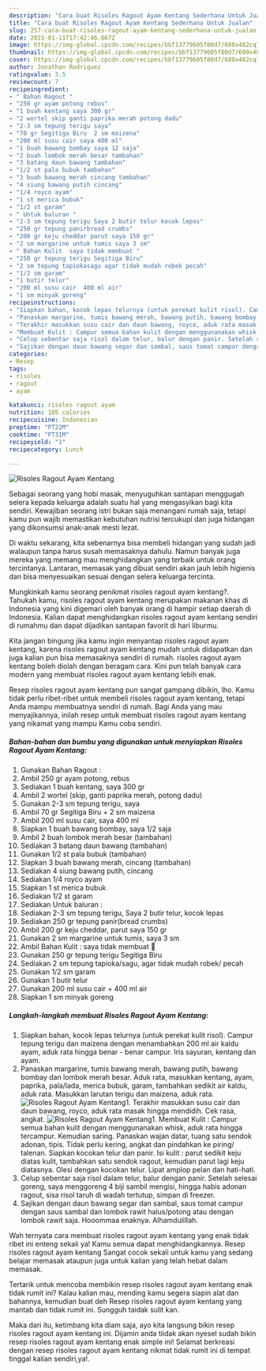 ```yaml
---
description: "Cara buat Risoles Ragout Ayam Kentang Sederhana Untuk Jualan"
title: "Cara buat Risoles Ragout Ayam Kentang Sederhana Untuk Jualan"
slug: 257-cara-buat-risoles-ragout-ayam-kentang-sederhana-untuk-jualan
date: 2021-01-11T17:42:46.667Z
image: https://img-global.cpcdn.com/recipes/bbf13779605f80d7/680x482cq70/risoles-ragout-ayam-kentang-foto-resep-utama.jpg
thumbnail: https://img-global.cpcdn.com/recipes/bbf13779605f80d7/680x482cq70/risoles-ragout-ayam-kentang-foto-resep-utama.jpg
cover: https://img-global.cpcdn.com/recipes/bbf13779605f80d7/680x482cq70/risoles-ragout-ayam-kentang-foto-resep-utama.jpg
author: Jonathan Rodriquez
ratingvalue: 3.5
reviewcount: 7
recipeingredient:
- " Bahan Ragout "
- "250 gr ayam potong rebus"
- "1 buah kentang saya 300 gr"
- "2 wortel skip ganti paprika merah potong dadu"
- "2-3 sm tepung terigu saya"
- "70 gr Segitiga Biru  2 sm maizena"
- "200 ml susu cair saya 400 ml"
- "1 buah bawang bombay saya 12 saja"
- "2 buah lombok merah besar tambahan"
- "3 batang daun bawang tambahan"
- "1/2 st pala bubuk tambahan"
- "3 buah bawang merah cincang tambahan"
- "4 siung bawang putih cincang"
- "1/4 royco ayam"
- "1 st merica bubuk"
- "1/2 st garam"
- " Untuk baluran "
- "2-3 sm tepung terigu Saya 2 butir telur kocok lepas"
- "250 gr tepung panirbread crumbs"
- "200 gr keju cheddar parut saya 150 gr"
- "2 sm margarine untuk tumis saya 3 sm"
- " Bahan Kulit  saya tidak membuat "
- "250 gr tepung terigu Segitiga Biru"
- "2 sm tepung tapiokasagu agar tidak mudah robek pecah"
- "1/2 sm garam"
- "1 butir telur"
- "200 ml susu cair  400 ml air"
- "1 sm minyak goreng"
recipeinstructions:
- "Siapkan bahan, kocok lepas telurnya (untuk perekat kulit risol). Campur tepung terigu dan maizena dengan menambahkan 200 ml air kaldu ayam, aduk rata hingga benar - benar campur. Iris sayuran, kentang dan ayam."
- "Panaskan margarine, tumis bawang merah, bawang putih, bawang bombay dan lombok merah besar. Aduk rata, masukkan kentang, ayam, paprika, pala/lada, merica bubuk, garam, tambahkan sedikit air kaldu, aduk rata. Masukkan larutan terigu dan maizena, aduk rata."
- "Terakhir masukkan susu cair dan daun bawang, royco, aduk rata masak hingga mendidih. Cek rasa, angkat."
- "Membuat Kulit : Campur semua bahan kulit dengan menggunanakan whisk, aduk rata hingga tercampur. Kemudian saring. Panaskan wajan datar, tuang satu sendok adonan, tipis. Tidak perlu kering, angkat dan pindahkan ke piring/ talenan. Siapkan kocokan telur dan panir. Isi kulit : parut sedikit keju diatas kulit, tambahkan satu sendok ragout, kemudian parut lagi keju diatasnya. Olesi dengan kocokan telur. Lipat amplop pelan dan hati-hati."
- "Celup sebentar saja risol dalam telur, balur dengan panir. Setelah selesai goreng, saya menggoreng 4 biji sambil mengisi, hingga habis adonan ragout, sisa risol taruh di wadah tertutup, simpan di freezer."
- "Sajikan dengan daun bawang segar dan sambal, saus tomat campur dengan saus sambal dan lombok rawit halus/potong atau dengan lombok rawit saja. Hooommaa enaknya. Alhamdulillah."
categories:
- Resep
tags:
- risoles
- ragout
- ayam

katakunci: risoles ragout ayam 
nutrition: 105 calories
recipecuisine: Indonesian
preptime: "PT22M"
cooktime: "PT31M"
recipeyield: "1"
recipecategory: Lunch

---
```



![Risoles Ragout Ayam Kentang](https://img-global.cpcdn.com/recipes/bbf13779605f80d7/680x482cq70/risoles-ragout-ayam-kentang-foto-resep-utama.jpg)

Sebagai seorang yang hobi masak, menyuguhkan santapan menggugah selera kepada keluarga adalah suatu hal yang mengasyikan bagi kita sendiri. Kewajiban seorang istri bukan saja menangani rumah saja, tetapi kamu pun wajib memastikan kebutuhan nutrisi tercukupi dan juga hidangan yang dikonsumsi anak-anak mesti lezat.

Di waktu  sekarang, kita sebenarnya bisa membeli hidangan yang sudah jadi walaupun tanpa harus susah memasaknya dahulu. Namun banyak juga mereka yang memang mau menghidangkan yang terbaik untuk orang tercintanya. Lantaran, memasak yang dibuat sendiri akan jauh lebih higienis dan bisa menyesuaikan sesuai dengan selera keluarga tercinta. 



Mungkinkah kamu seorang penikmat risoles ragout ayam kentang?. Tahukah kamu, risoles ragout ayam kentang merupakan makanan khas di Indonesia yang kini digemari oleh banyak orang di hampir setiap daerah di Indonesia. Kalian dapat menghidangkan risoles ragout ayam kentang sendiri di rumahmu dan dapat dijadikan santapan favorit di hari liburmu.

Kita jangan bingung jika kamu ingin menyantap risoles ragout ayam kentang, karena risoles ragout ayam kentang mudah untuk didapatkan dan juga kalian pun bisa memasaknya sendiri di rumah. risoles ragout ayam kentang boleh diolah dengan beragam cara. Kini pun telah banyak cara modern yang membuat risoles ragout ayam kentang lebih enak.

Resep risoles ragout ayam kentang pun sangat gampang dibikin, lho. Kamu tidak perlu ribet-ribet untuk membeli risoles ragout ayam kentang, tetapi Anda mampu membuatnya sendiri di rumah. Bagi Anda yang mau menyajikannya, inilah resep untuk membuat risoles ragout ayam kentang yang nikamat yang mampu Kamu coba sendiri.

<!--inarticleads1-->

##### Bahan-bahan dan bumbu yang digunakan untuk menyiapkan Risoles Ragout Ayam Kentang:

1. Gunakan  Bahan Ragout :
1. Ambil 250 gr ayam potong, rebus
1. Sediakan 1 buah kentang, saya 300 gr
1. Ambil 2 wortel (skip, ganti paprika merah, potong dadu)
1. Gunakan 2-3 sm tepung terigu, saya
1. Ambil 70 gr Segitiga Biru + 2 sm maizena
1. Ambil 200 ml susu cair, saya 400 ml
1. Siapkan 1 buah bawang bombay, saya 1/2 saja
1. Ambil 2 buah lombok merah besar (tambahan)
1. Sediakan 3 batang daun bawang (tambahan)
1. Gunakan 1/2 st pala bubuk (tambahan)
1. Siapkan 3 buah bawang merah, cincang (tambahan)
1. Sediakan 4 siung bawang putih, cincang
1. Sediakan 1/4 royco ayam
1. Siapkan 1 st merica bubuk
1. Sediakan 1/2 st garam
1. Sediakan  Untuk baluran :
1. Sediakan 2-3 sm tepung terigu, Saya 2 butir telur, kocok lepas
1. Sediakan 250 gr tepung panir(bread crumbs)
1. Ambil 200 gr keju cheddar, parut saya 150 gr
1. Gunakan 2 sm margarine untuk tumis, saya 3 sm
1. Ambil  Bahan Kulit : saya tidak membuat 🤗
1. Gunakan 250 gr tepung terigu Segitiga Biru
1. Sediakan 2 sm tepung tapioka/sagu, agar tidak mudah robek/ pecah
1. Gunakan 1/2 sm garam
1. Gunakan 1 butir telur
1. Gunakan 200 ml susu cair + 400 ml air
1. Siapkan 1 sm minyak goreng




<!--inarticleads2-->

##### Langkah-langkah membuat Risoles Ragout Ayam Kentang:

1. Siapkan bahan, kocok lepas telurnya (untuk perekat kulit risol). Campur tepung terigu dan maizena dengan menambahkan 200 ml air kaldu ayam, aduk rata hingga benar - benar campur. Iris sayuran, kentang dan ayam.
1. Panaskan margarine, tumis bawang merah, bawang putih, bawang bombay dan lombok merah besar. Aduk rata, masukkan kentang, ayam, paprika, pala/lada, merica bubuk, garam, tambahkan sedikit air kaldu, aduk rata. Masukkan larutan terigu dan maizena, aduk rata.
<img src="//assets-global.cpcdn.com/assets/icons/button_play-2c75c40dde080a61004c1f40b05d8f140eaff45d7e9e6481dc71c63d2e7c4909.png" alt="Risoles Ragout Ayam Kentang">1. Terakhir masukkan susu cair dan daun bawang, royco, aduk rata masak hingga mendidih. Cek rasa, angkat.
<img src="//assets-global.cpcdn.com/assets/icons/button_play-2c75c40dde080a61004c1f40b05d8f140eaff45d7e9e6481dc71c63d2e7c4909.png" alt="Risoles Ragout Ayam Kentang">1. Membuat Kulit : Campur semua bahan kulit dengan menggunanakan whisk, aduk rata hingga tercampur. Kemudian saring. Panaskan wajan datar, tuang satu sendok adonan, tipis. Tidak perlu kering, angkat dan pindahkan ke piring/ talenan. Siapkan kocokan telur dan panir. Isi kulit : parut sedikit keju diatas kulit, tambahkan satu sendok ragout, kemudian parut lagi keju diatasnya. Olesi dengan kocokan telur. Lipat amplop pelan dan hati-hati.
1. Celup sebentar saja risol dalam telur, balur dengan panir. Setelah selesai goreng, saya menggoreng 4 biji sambil mengisi, hingga habis adonan ragout, sisa risol taruh di wadah tertutup, simpan di freezer.
1. Sajikan dengan daun bawang segar dan sambal, saus tomat campur dengan saus sambal dan lombok rawit halus/potong atau dengan lombok rawit saja. Hooommaa enaknya. Alhamdulillah.




Wah ternyata cara membuat risoles ragout ayam kentang yang enak tidak ribet ini enteng sekali ya! Kamu semua dapat menghidangkannya. Resep risoles ragout ayam kentang Sangat cocok sekali untuk kamu yang sedang belajar memasak ataupun juga untuk kalian yang telah hebat dalam memasak.

Tertarik untuk mencoba membikin resep risoles ragout ayam kentang enak tidak rumit ini? Kalau kalian mau, mending kamu segera siapin alat dan bahannya, kemudian buat deh Resep risoles ragout ayam kentang yang mantab dan tidak rumit ini. Sungguh taidak sulit kan. 

Maka dari itu, ketimbang kita diam saja, ayo kita langsung bikin resep risoles ragout ayam kentang ini. Dijamin anda tiidak akan nyesel sudah bikin resep risoles ragout ayam kentang enak simple ini! Selamat berkreasi dengan resep risoles ragout ayam kentang nikmat tidak rumit ini di tempat tinggal kalian sendiri,ya!.

